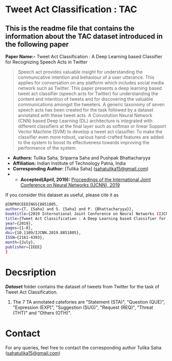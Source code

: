 # Tweet Act Classification : TAC

## This is the readme file that contains the information about the TAC dataset introduced in the following paper

**Paper Name:-** Tweet Act Classification : A Deep Learning based Classifier for Recognizing Speech Acts in Twitter
> Speech act provides valuable insight for understanding the communicative intention and behaviour of a user utterance. This applies for conversation on any platform which includes social media network such as Twitter. This paper presents a deep learning based tweet act classifier (speech acts for Twitter) for understanding the content and intention of tweets and for discovering the valuable communications amongst the tweeters. A generic taxonomy of seven speech acts has been created for the task followed by a dataset annotated with these tweet acts. A Convolution Neural Network (CNN) based Deep Learning (DL) architecture is integrated with different classifiers at the final layer such as softmax or linear Support Vector Machine (SVM) to develop a tweet act classifier. To make the classifier even more robust, various hand-crafted features are added to the system to boost its effectiveness towards improving the performance of the system.

* **Authors:** Tulika Saha, Sriparna Saha and Pushpak Bhattacharyya
* **Affiliation:** Indian Institute of Technology Patna, India
* **Corresponding Author:** [Tulika Saha] (sahatulika15@gmail.com)
* * **Accepted(April, 2019):**  [Proceedings of the International Joint Conference on Neural Networks (IJCNN), 2019](10.1109/IJCNN.2019.8851805)

 
If you consider this dataset as useful, please cite it as
```bash
@INPROCEEDINGS{8851805,
author={T. {Saha} and S. {Saha} and P. {Bhattacharyya}},
booktitle={2019 International Joint Conference on Neural Networks (IJCNN)},
title={Tweet Act Classification : A Deep Learning based Classifier for Recognizing Speech Acts in Twitter},
year={2019},
pages={1-8},
doi={10.1109/IJCNN.2019.8851805},
ISSN={2161-4393},
month={July},
publisher={IEEE}
}
```

# Decsription
 
 **_Dataset_** folder contains the dataset of tweets from Twitter for the task of Tweet Act Classification.
 1. The 7 TA annotated catefories are "Statement (STA)", "Question (QUE)", "Expression (EXP)", "Suggestion (SUG)", "Request (REQ)", "Threat (THT)" and "Others (OTH)".

# Contact

For any queries, feel free to contact the corresponding author Tulika Saha (sahatulika15@gmail.com)
